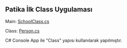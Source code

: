 ## Patika İlk Class Uygulaması

Main: [SchoolClass.cs](https://github.com/batuhan-uzun/FirstClass/blob/master/SchoolClass.cs)

Class: [Person.cs](https://github.com/batuhan-uzun/FirstClass/blob/master/Person.cs)

C# Console App ile "Class" yapısı kullanılarak yapılmıştır.
